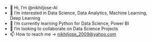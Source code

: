 - 👋 Hi, I’m @nikhiljose-AI
- 👀 I’m interested in Data Science, Data Analytics, Machine Learning, Deep Learning
- 🌱 I’m currently learning Python for Data Science, Power BI
- 💞️ I’m looking to collaborate on Data Science Projects
- 📫 How to reach me -> nikhiljose_2009@yahoo.com

<!---
nikhiljose-AI/nikhiljose-AI is a ✨ special ✨ repository because its `README.md` (this file) appears on your GitHub profile.
You can click the Preview link to take a look at your changes.
--->
